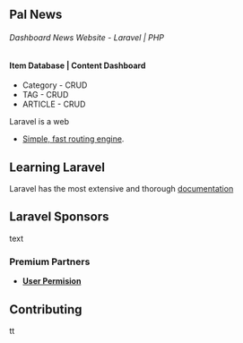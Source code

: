 

## Pal News
###### Dashboard News Website - Laravel | PHP
#### Item Database | Content Dashboard
* Category - CRUD
* TAG - CRUD
* ARTICLE - CRUD 

Laravel is a web

- [Simple, fast routing engine](https://laravel.com/docs/routing).

## Learning Laravel

Laravel has the most extensive and thorough [documentation](https://laravel.com/docs) 

## Laravel Sponsors
text
### Premium Partners

- **[User Permision](https://vehikl.com/)**

## Contributing

tt
